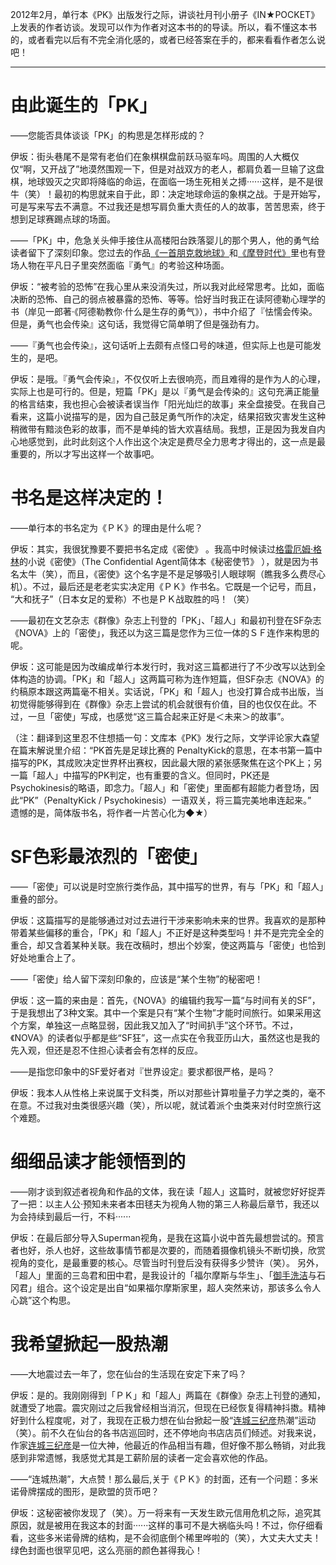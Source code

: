 2012年2月，单行本《PK》出版发行之际，讲谈社月刊小册子《IN★POCKET》 上发表的作者访谈。发现可以作为作者对这本书的的导读。所以，看不懂这本书的，或者看完以后有不完全消化感的，或者已经答案在手的，都来看看作者怎么说吧！
 
---

# 由此诞生的「PK」
 
——您能否具体谈谈「PK」的构思是怎样形成的？

伊坂：街头巷尾不是常有老伯们在象棋棋盘前跃马驱车吗。周围的人大概仅仅“啊，又开战了”地漠然围观一下，但是对战双方的老人，都肩负着一旦输了这盘棋，地球毁灭之灾即将降临的命运，在面临一场生死相关之搏······这样，是不是很牛（笑）！最初的构思就来自于此，即：决定地球命运的象棋之战。于是开始写，可是写来写去不满意。不过我还是想写肩负重大责任的人的故事，苦苦思索，终于想到足球赛踢点球的场面。

——「PK」中，危急关头伸手接住从高楼阳台跌落婴儿的那个男人，他的勇气给读者留下了深刻印象。您过去的作品[《一首朋克救地球》](《一首朋克救地球》.md)和[《摩登时代》](《摩登时代》.md)里也有登场人物在平凡日子里突然面临『勇气』的考验这种场面。

伊坂：“被考验的恐怖”在我心里从来没消失过，所以我对此经常思考。比如，面临决断的恐怖、自己的弱点被暴露的恐怖、等等。恰好当时我正在读阿德勒心理学的书（岸见一郎著·《阿德勒教你·什么是生存的勇气》），书中介绍了『怯懦会传染。 但是，勇气也会传染』这句话，我觉得它简单明了但是强劲有力。

——『勇气也会传染』，这句话听上去颇有点怪口号的味道，但实际上也是可能发生的，是吧。

伊坂：是哦。『勇气会传染』，不仅仅听上去很响亮，而且难得的是作为人的心理，实际上也是可行的。但是，短篇「PK」是以『勇气是会传染的』这句充满正能量的格言结束，我也担心会被读者误当作「阳光灿烂的故事」来全盘接受。在我自己看来，这篇小说描写的是，因为自己鼓足勇气所作的决定，结果招致灾害发生这种稍微带有黯淡色彩的故事，而不是单纯的皆大欢喜结局。我想，正是因为我发自内心地感觉到，此时此刻这个人作出这个决定是费尽全力思考才得出的，这一点是最重要的，所以才写出这样一个故事吧。
# 书名是这样决定的！
 
——单行本的书名定为《ＰＫ》的理由是什么呢？

伊坂：其实，我很犹豫要不要把书名定成《密使》 。我高中时候读过[格雷厄姆·格林](格雷厄姆·格林.md)的小说《密使》（The Confidential Agent简体本《秘密使节》 ），就是因为书名太牛（笑），而且，《密使》这个名字是不是足够吸引人眼球啊（瞧我多么费尽心机）。不过，最后还是老老实实决定用《ＰＫ》作书名。它既是一个记号，而且， “大和抚子”（日本女足的爱称）不也是ＰＫ战取胜的吗！（笑）

——最初在文艺杂志《群像》杂志上刊登的「PK」、「超人」和最初刊登在SF杂志《NOVA》上的「密使」，我还以为这三篇是您作为三位一体的ＳＦ连作来构思的呢。

伊坂：这可能是因为改编成单行本发行时，我对这三篇都进行了不少改写以达到全体构造的协调。「PK」和「超人」这两篇可称为连作短篇，但SF杂志《NOVA》的约稿原本跟这两篇毫不相关。实话说，「PK」和「超人」也没打算合成书出版，当初觉得能够得到在《群像》杂志上尝试的机会就很有价值，目的也仅仅在此。不过，一旦「密使」写成，也感觉“这三篇合起来正好是＜未来＞的故事”。

（注：翻译到这里忍不住想插一句：文库本《PK》发行之际，文学评论家大森望在篇末解说里介绍：“PK首先是足球比赛的 PenaltyKick的意思，在本书第一篇中描写的PK，其成败决定世界杯出赛权，因此最大限的紧张感聚焦在这个PK上；另一篇「超人」中描写的PK判定，也有重要的含义。但同时，PK还是Psychokinesis的略语，即念力。「超人」和「密使」里面都有超能力者登场，因此“PK”（PenaltyKick / Psychokinesis）一语双关，将三篇完美地串连起来。”　遗憾的是，简体版书名，将作者一片苦心化为◆★）
# SF色彩最浓烈的「密使」
 
——「密使」可以说是时空旅行类作品，其中描写的世界，有与「PK」和「超人」重叠的部分。

伊坂：这篇描写的是能够通过对过去进行干涉来影响未来的世界。我喜欢的是那种带着某些偏移的重合，「PK」和「超人」不正好是这种类型吗！并不是完完全全的重合，却又含着某种关联。我在改稿时，想出个妙案，使这两篇与「密使」也恰到好处地重合上了。

——「密使」给人留下深刻印象的，应该是“某个生物”的秘密吧！

伊坂：这一篇的来由是：首先，《NOVA》的编辑约我写一篇“与时间有关的SF”，于是我想出了3种文案。其中一个案是只有“某个生物”才能时间旅行。如果采用这个方案，单独这一点略显弱，因此我又加入了“时间扒手”这个环节。不过，《NOVA》的读者似乎都是些“SF狂”，这一点实在令我亚历山大，虽然这也是我的先入观，但还是忍不住担心读者会有怎样的反应。

——是指您印象中的SF爱好者对『世界设定』要求都很严格，是吗？

伊坂：我本人从性格上来说属于文科类，所以对那些计算啦量子力学之类的，毫不在意。不过我对虫类很感兴趣（笑），所以呢，就试着派个虫类来对付时空旅行这个难题。
# 细细品读才能领悟到的
 
——刚才谈到叙述者视角和作品的文体，我在读「超人」这篇时，就被您好好捉弄了一把：以主人公·预知未来者本田毬夫为视角人物的第三人称最后章节，我还以为会持续到最后一行，不料······

伊坂：在最后部分导入Superman视角，是我在这篇小说中首先最想尝试的。预言者也好，杀人也好，这些故事情节都是次要的，而随着摄像机镜头不断切换，欣赏视角的变化，是最重要的核心。尽管当时刊登后没有获得多少赞许（笑）。
另外，「超人」里面的三岛君和田中君，是我设计的「福尔摩斯与华生」、「[御手洗洁](御手洗洁.md)与石冈君」组合。这个设定是出自“如果福尔摩斯家里，超人突然来访，那该多么令人心跳”这个构思。
# 我希望掀起一股热潮
 
——大地震过去一年了，您在仙台的生活现在安定下来了吗？

伊坂：是的。我刚刚得到「ＰＫ」和「超人」两篇在《群像》杂志上刊登的通知，就遭受了地震。震灾刚过之后我曾经相当消沉，但现在已经恢复得精神抖擞。精神好到什么程度呢，对了，我现在正极力想在仙台掀起一股“[连城三纪彦](连城三纪彦.md)热潮”运动（笑）。前不久在仙台的各书店巡回时，还不停地向书店店员们倾述。对我来说，作家[连城三纪彦](连城三纪彦.md)是一位大神，他最近的作品相当有趣，但好像不那么畅销，对此我感到非常遗憾，我感觉尤其是工薪阶层的读者一定会喜欢他的作品。

——“连城热潮”，大点赞！那么最后,关于《ＰＫ》的封面，还有一个问题：多米诺骨牌摆成的图形，是欧盟的货币吧？

伊坂：这秘密被你发现了（笑）。万一将来有一天发生欧元信用危机之际，追究其原因，就是被用在我这本的封面······这样的事可不是大祸临头吗！不过，你仔细看看，这些多米诺骨牌的结构，是不会彻底倒个稀里哗啦的（笑），大丈夫大丈夫！绿色封面也很罕见吧，这么亮丽的颜色甚得我心！